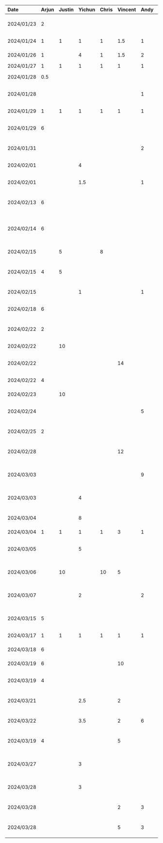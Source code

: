 
| Date       | Arjun | Justin | Yichun | Chris | Vincent | Andy | Task                                                      |
|:-----------|:------|:-------|:-------|:------|:--------|:-----|:----------------------------------------------------------|
| 2024/01/23 | 2     |        |        |       |         |      | Create proposal template and setup github repo            |
| 2024/01/24 | 1     |  1     | 1      | 1     | 1.5     | 1    | Team  meeting to discuss app ideas                        |
| 2024/01/26 | 1     |        | 4      | 1     | 1.5     | 2    | Work on project proposal                                  |
| 2024/01/27 | 1     |  1     | 1      | 1     | 1       | 1    | Team sync-up                                              |
| 2024/01/28 | 0.5   |        |        |       |         |      | Work on project presentation                              |
| 2024/01/28 |       |        |        |       |         | 1    | Work on project presentation-Setup and page 1&2           |
| 2024/01/29 | 1     |  1     | 1      | 1     | 1       | 1    | Project presentation session                              |
| 2024/01/29 | 6     |        |        |       |         |      | Setup android project template and boilerplate code       |
| 2024/01/31 |       |        |        |       |         | 2    | Proposal wrap up - fixing intro and overall format        |
| 2024/02/01 |       |        | 4      |       |         |      | Proposal review and edit                                  |
| 2024/02/01 |       |        | 1.5    |       |         | 1    | Pair Proposal review and edit - Andy&Yichun               |
| 2024/02/13 | 6     |        |        |       |         |      | Create landing page, add app icon, refactor project       |
| 2024/02/14 | 6     |        |        |       |         |      | Add PlacesAutocomplete API, MaterialDatePicker etc.       |
| 2024/02/15 |       | 5      |        | 8     |         |      | Buddy Team's Evaluation (D2)                              |
| 2024/02/15 | 4     | 5      |        |       |         |      | Complete SearchFragment (guest counter, suggestions etc.) |
| 2024/02/15 |       |        | 1      |       |         | 1    | Buddy Team's Evaluation review                            |
| 2024/02/18 | 6     |        |        |       |         |      | Populate explore page with nearby tourist attractions     |
| 2024/02/22 | 2     |        |        |       |         |      | Update Hotels API, create models for new API              |
| 2024/02/22 |       | 10     |        |       |         |      | API Call for fetching hotel data                          |
| 2024/02/22 |       |        |        |       | 14      |      | API call and data processing for flight data + fragment   |
| 2024/02/22 | 4     |        |        |       |         |      | Complete HotelFragment                                    |
| 2024/02/23 |       | 10     |        |       |         |      | API Call for fetching hotel data                          |
| 2024/02/24 |       |        |        |       |         | 5    | Complete navigation from Search to Flight/Hotel           |
| 2024/02/25 | 2     |        |        |       |         |      | Disable past dates in date picker, clean-up code          |
| 2024/02/28 |       |        |        |       | 12      |      | Refactor flight data search + grabbing airport codes      |
| 2024/03/03 |       |        |        |       |         | 9    | Create Summary Fragment & UI modernization & data binding |
| 2024/03/03 |       |        | 4      |       |         |      | Review Project progress, modify view bindings             |
| 2024/03/04 |       |        | 8      |       |         |      | Add flight info details and GUI to Flight Fragment        |
| 2024/03/04 | 1     | 1      | 1      | 1     | 3       | 1    | D3 Demo - in Class                                        |
| 2024/03/05 |       |        | 5      |       |         |      | GUI & in-progress functions for Save/load trip, demo video|
| 2024/03/06 |       | 10     |        | 10    | 5       |      | Singlestep Prototype Document (D3)                        |
| 2024/03/07 |       |        | 2      |       |         | 2    | Review & edit component diagram to conform example syntax |
| 2024/03/15 | 5     |        |        |       |         |      | Design UI for ChatGPT response and Summary page           |
| 2024/03/17 | 1     | 1      | 1      | 1     | 1       | 1    | Group Meeting on progress - Discord                       |
| 2024/03/18 | 6     |        |        |       |         |      | Save My Trips locally in RoomDB                           |
| 2024/03/19 | 6     |        |        |       | 10      |      | Create UI for My Trips page                               |
| 2024/03/19 | 4     |        |        |       |         |      | Account for edge cases, create UI for error states        |
| 2024/03/21 |       |        | 2.5    |       | 2       |      | Draft Pipeline & Filters architecture style example (D4)  |
| 2024/03/22 |       |        | 3.5    |       | 2       | 6    | Client-Server and Layer architecture style (D4) &Review   |
| 2024/03/19 | 4     |        |        |       | 5       |      | Update UI, move itinerary loading to SummaryFragment      |
| 2024/03/27 |       |        | 3      |       |         |      | Draft & make diagrams for Examples of Design Patterns (D5)|
| 2024/03/28 |       |        | 3      |       |         |      | Write Usages of Design Patterns on Examples (D5)          |
| 2024/03/28 |       |        |        |       | 2       | 3    | Compilation of the D5 - Review and submission             |
| 2024/03/28 |       |        |        |       | 5       | 3    | Preparing presentation slides and scripts                 |
